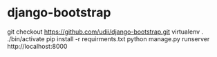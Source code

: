 # django-bootstrap
git checkout https://github.com/udii/django-bootstrap.git
virtualenv .
./bin/activate
pip install -r requirments.txt
python manage.py runserver
http://localhost:8000
